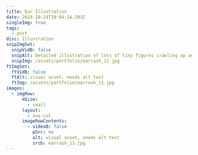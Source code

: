 ```yaml
---
title: Ear Illustration
date: 2024-10-24T10:04:14.203Z
singleImg: true
tags:
  - post
disc: Illustration
snipImgSet:
  snipVidB: false
  snipAlt: Detailed illustration of lots of tiny figures crawling up an ear.
  snipImg: /assets/portfolio/earrash_11.jpg
ftImgSet:
  ftVidB: false
  ftAlt: visual asset, needs alt text
  ftImg: /assets/portfolio/earrash_11.jpg
images:
  - imgRow:
      mSize:
        - small
      layout:
        - one-col
      imageRowContents:
        - videoB: false
          pSrc: no
          alt: visual asset, needs alt text
          srcb: earrash_11.jpg
---
```

